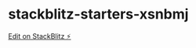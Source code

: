 # stackblitz-starters-xsnbmj

[Edit on StackBlitz ⚡️](https://stackblitz.com/edit/stackblitz-starters-xsnbmj)